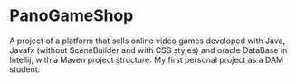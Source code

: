 # PanoGameShop
A project of a platform that sells online video games developed with Java, Javafx (without SceneBuilder and with CSS styles) and oracle DataBase in Intellij, with a Maven project structure. My first personal project as a DAM student. 
